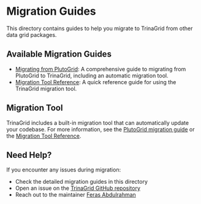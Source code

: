 # Migration Guides

This directory contains guides to help you migrate to TrinaGrid from other data grid packages.

## Available Migration Guides

- [Migrating from PlutoGrid](pluto-to-trina.md): A comprehensive guide to migrating from PlutoGrid to TrinaGrid, including an automatic migration tool.
- [Migration Tool Reference](migration-tool.md): A quick reference guide for using the TrinaGrid migration tool.

## Migration Tool

TrinaGrid includes a built-in migration tool that can automatically update your codebase. For more information, see the [PlutoGrid migration guide](pluto-to-trina.md) or the [Migration Tool Reference](migration-tool.md).

## Need Help?

If you encounter any issues during migration:

- Check the detailed migration guides in this directory
- Open an issue on the [TrinaGrid GitHub repository](https://github.com/doonfrs/trina_grid/issues)
- Reach out to the maintainer [Feras Abdulrahman](https://github.com/doonfrs) 